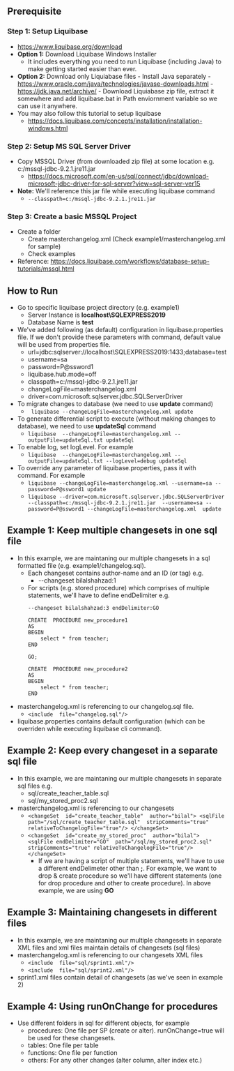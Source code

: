 ## Prerequisite
### Step 1: Setup Liquibase
- https://www.liquibase.org/download
- **Option 1:** Download Liquibase Windows Installer
	- It includes everything you need to run Liquibase (including Java) to make getting started easier than ever.
- **Option 2:** Download only Liquiabase files
		- Install Java separately
			- https://www.oracle.com/java/technologies/javase-downloads.html
			- https://jdk.java.net/archive/ 
		- Download Liquiabase zip file, extract it somewhere and add liquibase.bat in Path enviornment variable so we can use it anywhere.
- You may also follow this tutorial to setup liquibase
	- https://docs.liquibase.com/concepts/installation/installation-windows.html

### Step 2: Setup MS SQL Server Driver
- Copy MSSQL Driver (from downloaded zip file) at some location e.g. c:/mssql-jdbc-9.2.1.jre11.jar
	- https://docs.microsoft.com/en-us/sql/connect/jdbc/download-microsoft-jdbc-driver-for-sql-server?view=sql-server-ver15
- **Note:** We'll reference this jar file while executing liquibase command
	- ```--classpath=c:/mssql-jdbc-9.2.1.jre11.jar```

### Step 3: Create a basic MSSQL Project
- Create a folder 
	- Create masterchangelog.xml (Check example1/masterchangelog.xml for sample)
	- Check examples
- Reference: https://docs.liquibase.com/workflows/database-setup-tutorials/mssql.html

## How to Run
- Go to specific liquibase project directory (e.g. example1)
	 - Server Instance is **localhost\SQLEXPRESS2019**
	 - Database Name is **test**
- We've added following (as default) configuration in liquibase.properties file. If we don't provide these parameters with command, default value will be used from properties file.
	- url=jdbc:sqlserver://localhost\\SQLEXPRESS2019:1433;database=test
	- username=sa
	- password=P@ssword1
	- liquibase.hub.mode=off
	- classpath=c:/mssql-jdbc-9.2.1.jre11.jar
	- changeLogFile=masterchangelog.xml
	- driver=com.microsoft.sqlserver.jdbc.SQLServerDriver
- To migrate changes to database (we need to use **update** command)
	- ``` liquibase --changeLogFile=masterchangelog.xml update```
- To generate differential script to execute (without making changes to database), we need to use **updateSql** command
	- ```liquibase  --changeLogFile=masterchangelog.xml --outputFile=updateSql.txt updateSql ``` 
- To enable log, set logLevel. For example
	- ```liquibase  --changeLogFile=masterchangelog.xml --outputFile=updateSql.txt --logLevel=debug updateSql ``` 
- To override any parameter of liquibase.properties, pass it with command. For example
	- ```liquibase --changeLogFile=masterchangelog.xml --username=sa --password=P@ssword1 update```
	- ```liquibase --driver=com.microsoft.sqlserver.jdbc.SQLServerDriver --classpath=c:/mssql-jdbc-9.2.1.jre11.jar  --username=sa --password=P@ssword1 --changeLogFile=masterchangelog.xml  update```

## Example 1: Keep multiple changesets in one sql file
- In this example, we are maintaning our multiple changesets in a sql formatted file (e.g. example1/changelog.sql).
	- Each changeset contains author-name and an ID (or tag) e.g. 
		- --changeset bilalshahzad:1
	- For scripts (e.g. stored procedure) which comprises of multiple statements, we'll have to define endDelimiter  e.g.		
		``` 
		--changeset bilalshahzad:3 endDelimiter:GO
		
		CREATE  PROCEDURE new_procedure1
		AS
		BEGIN
			select * from teacher;
	    END

		GO;

		CREATE  PROCEDURE new_procedure2
		AS
		BEGIN
			select * from teacher;
	    END

- masterchangelog.xml is referencing to our changelog.sql file.
	- ```<include  file="changelog.sql"/>```
- liquibase.properties contains default configuration (which can be overriden while executing liquibase cli command).

## Example 2: Keep every changeset in a separate sql file
- In this example, we are maintaning our multiple changesets in separate sql files e.g.
	- sql/create_teacher_table.sql
	- sql/my_stored_proc2.sql
- masterchangelog.xml is referencing to our changesets
	- ```<changeSet  id="create_teacher_table"  author="bilal"> <sqlFile path="/sql/create_teacher_table.sql"  stripComments="true"  relativeToChangelogFile="true"/> </changeSet>```			
	- ```<changeSet  id="create_my_stored_proc"  author="bilal"> <sqlFile endDelimiter="GO"  path="/sql/my_stored_proc2.sql" stripComments="true" relativeToChangelogFile="true"/> </changeSet>```
		- If we are having a script of multiple statements, we'll have to use a different endDelimeter other than **;**. For example, we want to drop & create procedure so we'll have different statements (one for drop procedure and other to create procedure). In above example, we are using **GO**

## Example 3: Maintaining changesets in different files
- In this example, we are maintaning our multiple changesets in separate XML files and xml files maintain details of changesets (sql files)
- masterchangelog.xml is referencing to our changesets XML files
	- ```<include  file="sql/sprint1.xml"/>```
	- ```<include  file="sql/sprint2.xml"/>```
- sprint1.xml files contain detail of changesets (as we've seen in example 2)

## Example 4: Using runOnChange for procedures
- Use different folders in sql for different objects, for example
  - procedures: One file per SP (create or alter). runOnChange=true will be used for these changesets.
  - tables: One file per table
  - functions: One file per function
  - others: For any other changes (alter column, alter index etc.)
